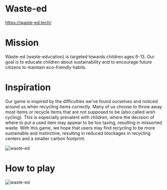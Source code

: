 # Waste-ed
https://waste-ed.tech/

# Mission
Waste-ed (waste-education) is targeted towards children ages 6-13. Our goal is to educate children about sustainability and to encourage future citizens to maintain eco-friendly habits.

# Inspiration
Our game is inspired by the difficulties we've found ourselves and noticed around us when recycling items correctly. Many of us choose to throw away most items or recycle items that are not supposed to be (also called wish cycling). This is especially prevalent with children, where the decision of where to put a used item may appear to be too taxing, resulting in missorted waste. With this game, we hope that users may find recycling to be more sustainable and instinctive, resulting in reduced blockages in recycling centers and a smaller carbon footprint.

![waste-ed](https://github.com/mary1afshar/waste-ed.github.io/blob/main/images/waste-ed.PNG)

# How to play

![waste-ed](https://github.com/mary1afshar/waste-ed.github.io/blob/main/images/introduction.PNG)


